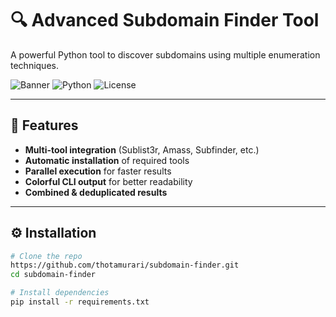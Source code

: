 # 🔍 Advanced Subdomain Finder Tool

A powerful Python tool to discover subdomains using multiple enumeration techniques.

![Banner](https://img.shields.io/badge/Subdomain-Finder-brightgreen)
![Python](https://img.shields.io/badge/Python-3.6%2B-blue)
![License](https://img.shields.io/badge/License-MIT-orange)

---

## 🚀 **Features**
- **Multi-tool integration** (Sublist3r, Amass, Subfinder, etc.)
- **Automatic installation** of required tools
- **Parallel execution** for faster results
- **Colorful CLI output** for better readability
- **Combined & deduplicated results**

---

## ⚙️ **Installation**
```bash
# Clone the repo
https://github.com/thotamurari/subdomain-finder.git
cd subdomain-finder

# Install dependencies
pip install -r requirements.txt

